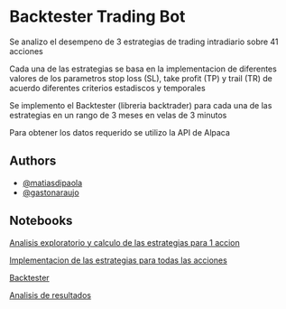
# Backtester Trading Bot


Se analizo el desempeno de 3 estrategias de trading intradiario sobre 41 acciones

Cada una de las estrategias se basa en la implementacion de diferentes valores de  los parametros stop loss (SL), take profit (TP) y trail (TR) de acuerdo diferentes criterios estadiscos y temporales

Se implemento el Backtester (libreria backtrader) para cada una de las estrategias en un rango de 3 meses en velas de 3 minutos
 
Para obtener los datos requerido se utilizo la API de Alpaca



## Authors

- [@matiasdipaola](https://github.com/dipaolme)
- [@gastonaraujo](https://www.github.com/octokatherine)


## Notebooks

[Analisis exploratorio y calculo de las estrategias para 1 accion](https://linktodocumentation)

[Implementacion de las estrategias para todas las acciones](https://linktodocumentation)

[Backtester](https://linktodocumentation)

[Analisis de resultados](https://linktodocumentation)


